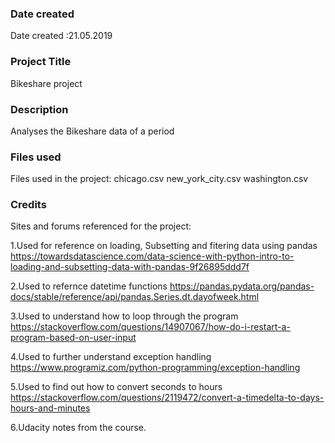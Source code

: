 ### Date created
 
Date created :21.05.2019

### Project Title

Bikeshare project

### Description

Analyses the Bikeshare data of a period

### Files used

Files used in the project:
chicago.csv
new_york_city.csv
washington.csv

### Credits

Sites and forums referenced for the project:

1.Used for reference on loading, Subsetting and fitering data using pandas
 https://towardsdatascience.com/data-science-with-python-intro-to-loading-and-subsetting-data-with-pandas-9f26895ddd7f

2.Used to refernce datetime functions
https://pandas.pydata.org/pandas-docs/stable/reference/api/pandas.Series.dt.dayofweek.html

3.Used to understand how to loop through the program
https://stackoverflow.com/questions/14907067/how-do-i-restart-a-program-based-on-user-input

4.Used to further understand exception handling
https://www.programiz.com/python-programming/exception-handling

5.Used to find out how to convert seconds to hours
https://stackoverflow.com/questions/2119472/convert-a-timedelta-to-days-hours-and-minutes

6.Udacity notes from the course.
